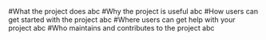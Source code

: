 #What the project does
abc
#Why the project is useful
abc
#How users can get started with the project
abc
#Where users can get help with your project
abc
#Who maintains and contributes to the project
abc
